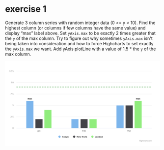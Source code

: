 # exercise 1

Generate 3 column series with random integer data (0 <= y < 10). Find the highest column (or columns if few columns have the same value) and display “max” label above.
Set `yAxis.max` to be exactly 2 times greater that the `y` of the max column. Try to figure out why sometimes `yAxis.max` isn't being taken into consideration and how to force Highcharts to set exactly the `yAxis.max` we want.
Add yAxis plotLine with a value of 1.5 * the `y` of the max column.

![exercise-1.PNG](exercise-1.PNG)